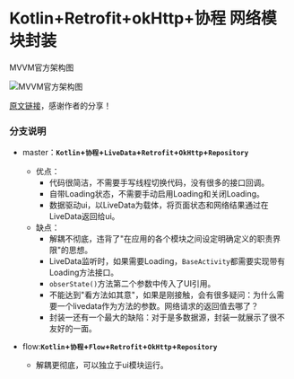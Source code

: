 # Kotlin+Retrofit+okHttp+协程 网络模块封装

MVVM官方架构图

![MVVM官方架构图](https://gitee.com/xingfengwxx/blogImage/raw/master/img/20210802152548.webp)

[原文链接](https://juejin.cn/post/6993294489125126151)，感谢作者的分享！

### 分支说明

- master：**`Kotlin`+`协程`+`LiveData`+`Retrofit`+`OkHttp`+`Repository`**
  - 优点：
    - 代码很简洁，不需要手写线程切换代码，没有很多的接口回调。
    - 自带Loading状态，不需要手动启用Loading和关闭Loading。
    - 数据驱动ui，以LiveData为载体，将页面状态和网络结果通过在LiveData返回给ui。
  - 缺点：
    - 解耦不彻底，违背了"在应用的各个模块之间设定明确定义的职责界限"的思想。
    - LiveData监听时，如果需要Loading，`BaseActivity`都需要实现带有Loading方法接口。
    - `obserState()`方法第二个参数中传入了UI引用。
    - 不能达到"看方法如其意"，如果是刚接触，会有很多疑问：为什么需要一个livedata作为方法的参数。网络请求的返回值去哪了？
    - 封装一还有一个最大的缺陷：对于是多数据源，封装一就展示了很不友好的一面。

- flow:**`Kotlin`+`协程`+`Flow`+`Retrofit`+`OkHttp`+`Repository`**
  - 解耦更彻底，可以独立于ui模块运行。
